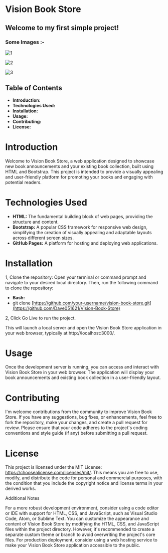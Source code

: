 # Vision Book Store

## Welcome to my first simple project!

### Some Images :-

![1](https://github.com/Dave051621/Vision-Book-Store/assets/121303027/c7c82395-530b-4dc5-b75d-726281e1696f)

![2](https://github.com/Dave051621/Vision-Book-Store/assets/121303027/a6f7e03e-ab1e-4004-8968-fad30f45cb8c)

![3](https://github.com/Dave051621/Vision-Book-Store/assets/121303027/3ef715d2-199a-4bae-8f85-954b58c6666a)


## Table of Contents

* **Introduction:**
* **Technologies Used:**
* **Installation:**
* **Usage:**
* **Contributing:**
* **License:**

# Introduction

Welcome to Vision Book Store, a web application designed to showcase new book announcements and your existing book collection, built using HTML and Bootstrap. This project is intended to provide a visually appealing and user-friendly platform for promoting your books and engaging with potential readers.

# Technologies Used

* **HTML:** The fundamental building block of web pages, providing the structure and content.
* **Bootstrap:** A popular CSS framework for responsive web design, simplifying the creation of visually appealing and adaptable layouts across different screen sizes.
* **GitHub Pages:** A platform for hosting and deploying web applications.

# Installation

1, Clone the repository: Open your terminal or command prompt and navigate to your desired local directory. Then, run the following command to clone the repository:

* **Bash:**
* git clone [https://github.com/your-username/vision-book-store.git](https://github.com/Dave051621/Vision-Book-Store)

2, Click Go Live to run the project.

This will launch a local server and open the Vision Book Store application in your web browser, typically at http://localhost:3000/.

# Usage

Once the development server is running, you can access and interact with Vision Book Store in your web browser. The application will display your book announcements and existing book collection in a user-friendly layout.

# Contributing

I'm welcome contributions from the community to improve Vision Book Store. If you have any suggestions, bug fixes, or enhancements, feel free to fork the repository, make your changes, and create a pull request for review. Please ensure that your code adheres to the project's coding conventions and style guide (if any) before submitting a pull request.

# License

This project is licensed under the MIT License: https://choosealicense.com/licenses/mit/. This means you are free to use, modify, and distribute the code for personal and commercial purposes, with the condition that you include the copyright notice and license terms in your derived works.

Additional Notes

For a more robust development environment, consider using a code editor or IDE with support for HTML, CSS, and JavaScript, such as Visual Studio Code, Atom, or Sublime Text.
You can customize the appearance and content of Vision Book Store by modifying the HTML, CSS, and JavaScript files within the project directory. However, it's recommended to create a separate custom theme or branch to avoid overwriting the project's core files.
For production deployment, consider using a web hosting service to make your Vision Book Store application accessible to the public.
